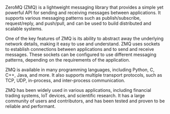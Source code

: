 ZeroMQ (ZMQ) is a lightweight messaging library that provides a simple yet powerful API for sending and receiving messages between applications. It supports various messaging patterns such as publish/subscribe, request/reply, and push/pull, and can be used to build distributed and scalable systems.

One of the key features of ZMQ is its ability to abstract away the underlying network details, making it easy to use and understand. ZMQ uses sockets to establish connections between applications and to send and receive messages. These sockets can be configured to use different messaging patterns, depending on the requirements of the application.

ZMQ is available in many programming languages, including Python, C, C++, Java, and more. It also supports multiple transport protocols, such as TCP, UDP, in-process, and inter-process communication.

ZMQ has been widely used in various applications, including financial trading systems, IoT devices, and scientific research. It has a large community of users and contributors, and has been tested and proven to be reliable and performant.

